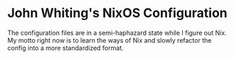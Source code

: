 # John Whiting's NixOS Configuration

The configuration files are in a semi-haphazard state while I figure out Nix.
My motto right now is to learn the ways of Nix and slowly refactor the config
into a more standardized format.
